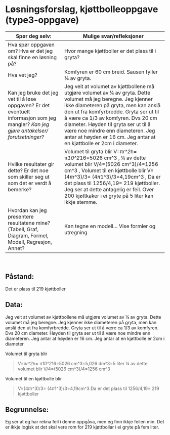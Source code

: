 #  Løsningsforslag, kjøttbolleoppgave (type3-oppgave)

| Spør deg selv: | Mulige svar/refleksjoner|
|---|---|
| Hva spør oppgaven om? Hva er det jeg skal finne en løsning på? |	Hvor mange kjøttboller er det plass til i gryta? |
| Hva vet jeg? | Komfyren er 60 cm breid. Sausen fyller ¾ av gryta.|
| Kan jeg bruke det jeg vet til å løse oppgaven? Er det eventuelt informasjon som jeg mangler? _Kan jeg gjøre antakelser/ forutsetninger_? | Jeg veit at volumet av kjøttbollene må utgjøre volumet av ¼ av gryta. Dette volumet må jeg beregne. Jeg kjenner ikke diameteren på gryta, men kan anslå den ut fra komfyrbredde. Gryta ser ut til å være ca 1/3 av komfyren. Dvs 20 cm diameter. Høyden til gryta ser ut til å være noe mindre enn diameteren. Jeg antar at høyden er 16 cm. Jeg antar at en kjøttbolle er 2cm i diameter.|
| Hvilke resultater gir dette? Er det noe som skiller seg ut som det er verdt å bemerke? |	Volumet til gryta blir V=π*r^2*h= π*10^2*16=5026 cm^3 , ¼ av dette volumet blir V/4=(5026 cm^3)/4=1256 cm^3 , Volumet til en kjøttbolle blir V=(4*π*r^3)/3=  (4*π*1^3)/3=4,19cm^3 , Da er det plass til 1256/4,19= 219  kjøttboller. Jeg ser at dette antagelig er feil. Over 200 kjøttkaker i ei gryte på 5 liter kan ikkje stemme. |
| Hvordan kan jeg presentere resultatene mine? (Tabell, Graf, Diagram, Formel, Modell, Regresjon, Annet? |	Kan tegne en modell… Vise formler og utregning |

 
## Påstand: 
Det er plass til 219 kjøttboller

## Data:
Jeg veit at volumet av kjøttbollene må utgjøre volumet av ¼ av gryta. Dette volumet må jeg beregne.
Jeg kjenner ikke diameteren på gryta, men kan anslå den ut fra komfyrbredde. Gryta ser ut til å være ca 1/3 av komfyren. Dvs 20 cm diameter. Høyden til gryta ser ut til å være noe mindre enn diameteren. Jeg antar at høyden er 16 cm.
Jeg antar at en kjøttbolle er 2cm i diameter

Volumet til gryta blir 
> V=π*r^2*h= π*10^2*16=5026 cm^3=5,026 dm^3=5 liter 
¼ av dette volumet blir 
> V/4=(5026 cm^3)/4=1256 cm^3 

Volumet til en kjøttbolle blir 
> V=(4*π*r^3)/3=  (4*π*1^3)/3=4,19cm^3 
Da er det plass til 
> 1256/4,19= 219  kjøttboller 


## Begrunnelse:
Eg ser at eg har rekna feil i denne oppgåva, men eg finn ikkje feilen min. Det er ikkje logisk at det skal vere rom for 219 kjøttbollar i ei gryte på fem liter. 

